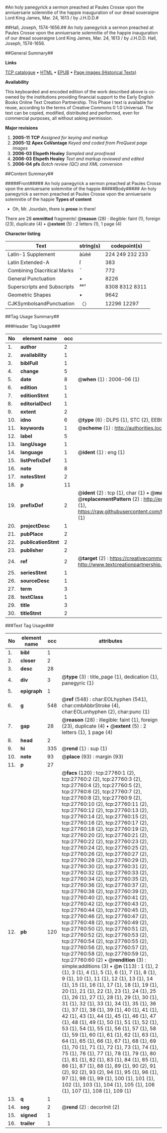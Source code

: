 #An holy panegyrick a sermon preached at Paules Crosse vpon the anniuersarie solemnitie of the happie inauguration of our dread soueraigne Lord King James, Mar. 24, 1613 / by J.H.D.D.#

##Hall, Joseph, 1574-1656.##
An holy panegyrick a sermon preached at Paules Crosse vpon the anniuersarie solemnitie of the happie inauguration of our dread soueraigne Lord King James, Mar. 24, 1613 / by J.H.D.D.
Hall, Joseph, 1574-1656.

##General Summary##

**Links**

[TCP catalogue](http://www.ota.ox.ac.uk/tcp/)  • 
[HTML](http://tei.it.ox.ac.uk/tcp/Texts-HTML/free/A02/A02547.html)  • 
[EPUB](http://tei.it.ox.ac.uk/tcp/Texts-EPUB/free/A02/A02547.epub) • 
[Page images (Historical Texts)](https://data.historicaltexts.jisc.ac.uk/view?pubId=eebo-24528661e&pageId=eebo-24528661e-27760-1)

**Availability**

This keyboarded and encoded edition of the
	       work described above is co-owned by the institutions
	       providing financial support to the Early English Books
	       Online Text Creation Partnership. This Phase I text is
	       available for reuse, according to the terms of Creative
	       Commons 0 1.0 Universal. The text can be copied,
	       modified, distributed and performed, even for
	       commercial purposes, all without asking permission.

**Major revisions**

1. __2005-11__ __TCP__ *Assigned for keying and markup*
1. __2005-12__ __Apex CoVantage__ *Keyed and coded from ProQuest page images*
1. __2006-03__ __Elspeth Healey__ *Sampled and proofread*
1. __2006-03__ __Elspeth Healey__ *Text and markup reviewed and edited*
1. __2006-04__ __pfs__ *Batch review (QC) and XML conversion*

##Content Summary##

#####Front#####
An holy panegyrick a sermon preached at Paules Crosse vpon the anniuersarie solemnitie of the happie
#####Body#####
An holy panegyrick a sermon preached at Paules Crosse vpon the anniuersarie solemnitie of the happie
**Types of content**

  * Oh, Mr. Jourdain, there is **prose** in there!

There are 28 **ommitted** fragments! 
 @__reason__ (28) : illegible: faint (1), foreign (23), duplicate (4)  •  @__extent__ (5) : 2 letters (1), 1 page (4)

**Character listing**


|Text|string(s)|codepoint(s)|
|---|---|---|
|Latin-1 Supplement|àùèé|224 249 232 233|
|Latin Extended-A|ſ|383|
|Combining             Diacritical Marks|̄|772|
|General Punctuation|•|8226|
|Superscripts             and Subscripts|⁴⁸⁷|8308 8312 8311|
|Geometric Shapes|▪|9642|
|CJKSymbolsandPunctuation|〈〉|12296 12297|

##Tag Usage Summary##

###Header Tag Usage###

|No|element name|occ|attributes|
|---|---|---|---|
|1.|__author__|2||
|2.|__availability__|1||
|3.|__biblFull__|1||
|4.|__change__|5||
|5.|__date__|8| @__when__ (1) : 2006-06 (1)|
|6.|__edition__|1||
|7.|__editionStmt__|1||
|8.|__editorialDecl__|1||
|9.|__extent__|2||
|10.|__idno__|6| @__type__ (6) : DLPS (1), STC (2), EEBO-CITATION (1), OCLC (1), VID (1)|
|11.|__keywords__|1| @__scheme__ (1) : http://authorities.loc.gov/ (1)|
|12.|__label__|5||
|13.|__langUsage__|1||
|14.|__language__|1| @__ident__ (1) : eng (1)|
|15.|__listPrefixDef__|1||
|16.|__note__|8||
|17.|__notesStmt__|2||
|18.|__p__|11||
|19.|__prefixDef__|2| @__ident__ (2) : tcp (1), char (1)  •  @__matchPattern__ (2) : ([0-9\-]+):([0-9IVX]+) (1), (.+) (1)  •  @__replacementPattern__ (2) : http://eebo.chadwyck.com/downloadtiff?vid=$1&page=$2 (1), https://raw.githubusercontent.com/textcreationpartnership/Texts/master/tcpchars.xml#$1 (1)|
|20.|__projectDesc__|1||
|21.|__pubPlace__|2||
|22.|__publicationStmt__|2||
|23.|__publisher__|2||
|24.|__ref__|2| @__target__ (2) : https://creativecommons.org/publicdomain/zero/1.0/ (1), http://www.textcreationpartnership.org/docs/. (1)|
|25.|__seriesStmt__|1||
|26.|__sourceDesc__|1||
|27.|__term__|3||
|28.|__textClass__|1||
|29.|__title__|3||
|30.|__titleStmt__|2||


###Text Tag Usage###

|No|element name|occ|attributes|
|---|---|---|---|
|1.|__bibl__|1||
|2.|__closer__|2||
|3.|__desc__|28||
|4.|__div__|3| @__type__ (3) : title_page (1), dedication (1), panegyric (1)|
|5.|__epigraph__|1||
|6.|__g__|548| @__ref__ (548) : char:EOLhyphen (541), char:cmbAbbrStroke (4), char:EOLunhyphen (2), char:punc (1)|
|7.|__gap__|28| @__reason__ (28) : illegible: faint (1), foreign (23), duplicate (4)  •  @__extent__ (5) : 2 letters (1), 1 page (4)|
|8.|__head__|2||
|9.|__hi__|335| @__rend__ (1) : sup (1)|
|10.|__note__|93| @__place__ (93) : margin (93)|
|11.|__p__|27||
|12.|__pb__|120| @__facs__ (120) : tcp:27760:1 (2), tcp:27760:2 (2), tcp:27760:3 (2), tcp:27760:4 (2), tcp:27760:5 (2), tcp:27760:6 (2), tcp:27760:7 (2), tcp:27760:8 (2), tcp:27760:9 (2), tcp:27760:10 (2), tcp:27760:11 (2), tcp:27760:12 (2), tcp:27760:13 (2), tcp:27760:14 (2), tcp:27760:15 (2), tcp:27760:16 (2), tcp:27760:17 (2), tcp:27760:18 (2), tcp:27760:19 (2), tcp:27760:20 (2), tcp:27760:21 (2), tcp:27760:22 (2), tcp:27760:23 (2), tcp:27760:24 (2), tcp:27760:25 (2), tcp:27760:26 (2), tcp:27760:27 (2), tcp:27760:28 (2), tcp:27760:29 (2), tcp:27760:30 (2), tcp:27760:31 (2), tcp:27760:32 (2), tcp:27760:33 (2), tcp:27760:34 (2), tcp:27760:35 (2), tcp:27760:36 (2), tcp:27760:37 (2), tcp:27760:38 (2), tcp:27760:39 (2), tcp:27760:40 (2), tcp:27760:41 (2), tcp:27760:42 (2), tcp:27760:43 (2), tcp:27760:44 (2), tcp:27760:45 (2), tcp:27760:46 (2), tcp:27760:47 (2), tcp:27760:48 (2), tcp:27760:49 (2), tcp:27760:50 (2), tcp:27760:51 (2), tcp:27760:52 (2), tcp:27760:53 (2), tcp:27760:54 (2), tcp:27760:55 (2), tcp:27760:56 (2), tcp:27760:57 (2), tcp:27760:58 (2), tcp:27760:59 (2), tcp:27760:60 (2)  •  @__rendition__ (3) : simple:additions (3)  •  @__n__ (113) : 1 (1), 2 (1), 3 (1), 4 (1), 5 (1), 6 (1), 7 (1), 8 (1), 9 (1), 10 (1), 11 (1), 12 (1), 13 (1), 14 (1), 15 (1), 16 (1), 17 (1), 18 (1), 19 (1), 20 (1), 21 (1), 22 (1), 23 (1), 24 (1), 25 (1), 26 (1), 27 (1), 28 (1), 29 (1), 30 (1), 31 (1), 32 (1), 33 (1), 34 (1), 35 (1), 36 (1), 37 (1), 38 (1), 39 (1), 40 (1), 41 (1), 42 (1), 43 (1), 44 (1), 45 (1), 46 (1), 47 (1), 48 (1), 49 (1), 50 (1), 51 (1), 52 (1), 53 (1), 54 (1), 55 (1), 56 (1), 57 (1), 58 (1), 59 (1), 60 (1), 61 (1), 62 (1), 63 (1), 64 (1), 65 (1), 66 (1), 67 (1), 68 (1), 69 (1), 70 (1), 71 (1), 72 (1), 73 (1), 74 (1), 75 (1), 76 (1), 77 (1), 78 (1), 79 (1), 80 (1), 81 (1), 82 (1), 83 (1), 84 (1), 85 (1), 86 (1), 87 (1), 88 (1), 89 (1), 90 (2), 91 (2), 92 (2), 93 (2), 94 (1), 95 (1), 96 (1), 97 (1), 98 (1), 99 (1), 100 (1), 101 (1), 102 (1), 103 (1), 104 (1), 105 (1), 106 (1), 107 (1), 108 (1), 109 (1)|
|13.|__q__|1||
|14.|__seg__|2| @__rend__ (2) : decorInit (2)|
|15.|__signed__|1||
|16.|__trailer__|1||
